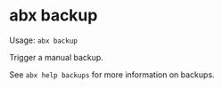 # abx backup

Usage: `abx backup`

Trigger a manual backup.

See `abx help backups` for more information on backups.

